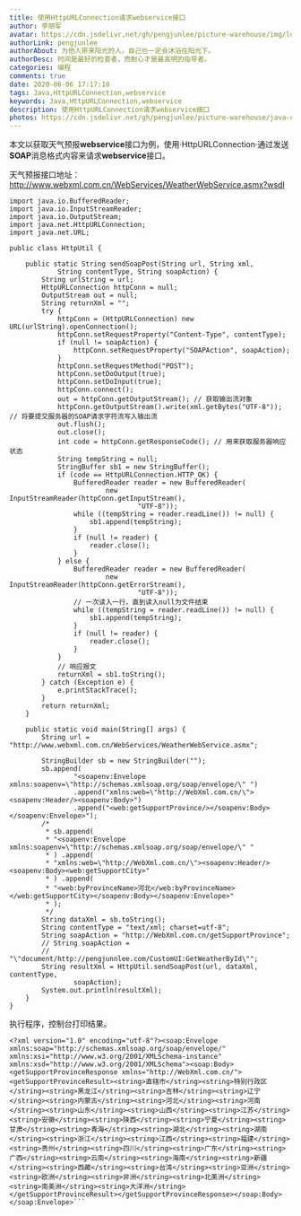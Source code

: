 ```yaml
---
title: 使用HttpURLConnection请求webservice接口
author: 李朋军
avatar: https://cdn.jsdelivr.net/gh/pengjunlee/picture-warehouse/img/logo.jpg
authorLink: pengjunlee
authorAbout: 为他人带来阳光的人，自己也一定会沐浴在阳光下。
authorDesc: 时间是最好的检查者，而耐心才是最高明的指导者。
categories: 编程
comments: true
date: 2020-06-06 17:17:10
tags: Java,HttpURLConnection,webservice
keywords: Java,HttpURLConnection,webservice
description: 使用HttpURLConnection请求webservice接口
photos: https://cdn.jsdelivr.net/gh/pengjunlee/picture-warehouse/java-core/jr.png
---
```

本文以获取天气预报**webservice**接口为例，使用·HttpURLConnection·通过发送**SOAP**消息格式内容来请求**webservice**接口。

天气预报接口地址：<http://www.webxml.com.cn/WebServices/WeatherWebService.asmx?wsdl> 

	import java.io.BufferedReader;
	import java.io.InputStreamReader;
	import java.io.OutputStream;
	import java.net.HttpURLConnection;
	import java.net.URL;
	 
	public class HttpUtil {
	 
		public static String sendSoapPost(String url, String xml,
				String contentType, String soapAction) {
			String urlString = url;
			HttpURLConnection httpConn = null;
			OutputStream out = null;
			String returnXml = "";
			try {
				httpConn = (HttpURLConnection) new URL(urlString).openConnection();
				httpConn.setRequestProperty("Content-Type", contentType);
				if (null != soapAction) {
					httpConn.setRequestProperty("SOAPAction", soapAction);
				}
				httpConn.setRequestMethod("POST");
				httpConn.setDoOutput(true);
				httpConn.setDoInput(true);
				httpConn.connect();
				out = httpConn.getOutputStream(); // 获取输出流对象
				httpConn.getOutputStream().write(xml.getBytes("UTF-8")); // 将要提交服务器的SOAP请求字符流写入输出流
				out.flush();
				out.close();
				int code = httpConn.getResponseCode(); // 用来获取服务器响应状态
				String tempString = null;
				StringBuffer sb1 = new StringBuffer();
				if (code == HttpURLConnection.HTTP_OK) {
					BufferedReader reader = new BufferedReader(
							new InputStreamReader(httpConn.getInputStream(),
									"UTF-8"));
					while ((tempString = reader.readLine()) != null) {
						sb1.append(tempString);
					}
					if (null != reader) {
						reader.close();
					}
				} else {
					BufferedReader reader = new BufferedReader(
							new InputStreamReader(httpConn.getErrorStream(),
									"UTF-8"));
					// 一次读入一行，直到读入null为文件结束
					while ((tempString = reader.readLine()) != null) {
						sb1.append(tempString);
					}
					if (null != reader) {
						reader.close();
					}
				}
				// 响应报文
				returnXml = sb1.toString();
			} catch (Exception e) {
				e.printStackTrace();
			}
			return returnXml;
		}
	 
		public static void main(String[] args) {
			String url = "http://www.webxml.com.cn/WebServices/WeatherWebService.asmx";
	 
			StringBuilder sb = new StringBuilder("");
			sb.append(
					"<soapenv:Envelope xmlns:soapenv=\"http://schemas.xmlsoap.org/soap/envelope/\" ")
					.append("xmlns:web=\"http://WebXml.com.cn/\"><soapenv:Header/><soapenv:Body>")
					.append("<web:getSupportProvince/></soapenv:Body></soapenv:Envelope>");
			/*
			 * sb.append(
			 * "<soapenv:Envelope xmlns:soapenv=\"http://schemas.xmlsoap.org/soap/envelope/\" "
			 * ) .append(
			 * "xmlns:web=\"http://WebXml.com.cn/\"><soapenv:Header/><soapenv:Body><web:getSupportCity>"
			 * ) .append(
			 * "<web:byProvinceName>河北</web:byProvinceName></web:getSupportCity></soapenv:Body></soapenv:Envelope>"
			 * );
			 */
			String dataXml = sb.toString();
			String contentType = "text/xml; charset=utf-8";
			String soapAction = "http://WebXml.com.cn/getSupportProvince";
			// String soapAction =
			// "\"document/http://pengjunnlee.com/CustomUI:GetWeatherById\"";
			String resultXml = HttpUtil.sendSoapPost(url, dataXml, contentType,
					soapAction);
			System.out.println(resultXml);
		}
	}

执行程序，控制台打印结果。

```
<?xml version="1.0" encoding="utf-8"?><soap:Envelope xmlns:soap="http://schemas.xmlsoap.org/soap/envelope/" xmlns:xsi="http://www.w3.org/2001/XMLSchema-instance" xmlns:xsd="http://www.w3.org/2001/XMLSchema"><soap:Body><getSupportProvinceResponse xmlns="http://WebXml.com.cn/"><getSupportProvinceResult><string>直辖市</string><string>特别行政区</string><string>黑龙江</string><string>吉林</string><string>辽宁</string><string>内蒙古</string><string>河北</string><string>河南</string><string>山东</string><string>山西</string><string>江苏</string><string>安徽</string><string>陕西</string><string>宁夏</string><string>甘肃</string><string>青海</string><string>湖北</string><string>湖南</string><string>浙江</string><string>江西</string><string>福建</string><string>贵州</string><string>四川</string><string>广东</string><string>广西</string><string>云南</string><string>海南</string><string>新疆</string><string>西藏</string><string>台湾</string><string>亚洲</string><string>欧洲</string><string>非洲</string><string>北美洲</string><string>南美洲</string><string>大洋洲</string></getSupportProvinceResult></getSupportProvinceResponse></soap:Body></soap:Envelope>```